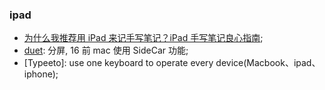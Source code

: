 ### ipad

* [为什么我推荐用 iPad 来记手写笔记？iPad 手写笔记良心指南](https://post.smzdm.com/p/ar07q09g/);
* [duet](https://zh.duetdisplay.com/pro): 分屏, 16 前 mac 使用 SideCar 功能;
* [Typeeto]: use one keyboard to operate every device(Macbook、ipad、iphone);
